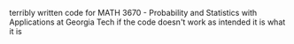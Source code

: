 terribly written code for MATH 3670 - Probability and Statistics with Applications at Georgia Tech
if the code doesn't work as intended it is what it is
